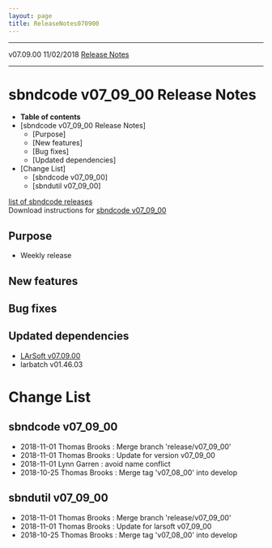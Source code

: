```yaml
---
layout: page
title: ReleaseNotes070900
---
```


  ----------- ------------ -- -- ------------------------------------------------------
  v07.09.00   11/02/2018         [Release Notes](ReleaseNotes070900.html)
  ----------- ------------ -- -- ------------------------------------------------------



sbndcode v07\_09\_00 Release Notes
======================================================================================

-   **Table of contents**
-   [sbndcode v07\_09\_00 Release
    Notes]
    -   [Purpose]
    -   [New features]
    -   [Bug fixes]
    -   [Updated dependencies]
-   [Change List]
    -   [sbndcode v07\_09\_00]
    -   [sbndutil v07\_09\_00]

[list of sbndcode
releases](List_of_SBND_code_releases.html)\
Download instructions for [sbndcode
v07\_09\_00](http://scisoft.fnal.gov/scisoft/bundles/sbnd/v07_09_00/sbndcode-v07_09_00.html)



Purpose
----------------------------------

-   Weekly release



New features
--------------------------------------------



Bug fixes
--------------------------------------



Updated dependencies
------------------------------------------------------------

-   [LArSoft
    v07.09.00](https://cdcvs.fnal.gov/redmine/projects/larsoft/wiki/ReleaseNotes070900)
-   larbatch v01.46.03



Change List
==========================================



sbndcode v07\_09\_00
----------------------------------------------------------

-   2018-11-01 Thomas Brooks : Merge branch \'release/v07\_09\_00\'
-   2018-11-01 Thomas Brooks : Update for version v07\_09\_00
-   2018-11-01 Lynn Garren : avoid name conflict
-   2018-10-25 Thomas Brooks : Merge tag \'v07\_08\_00\' into develop



sbndutil v07\_09\_00
----------------------------------------------------------

-   2018-11-01 Thomas Brooks : Merge branch \'release/v07\_09\_00\'
-   2018-11-01 Thomas Brooks : Update for larsoft v07\_09\_00
-   2018-10-25 Thomas Brooks : Merge tag \'v07\_08\_00\' into develop
